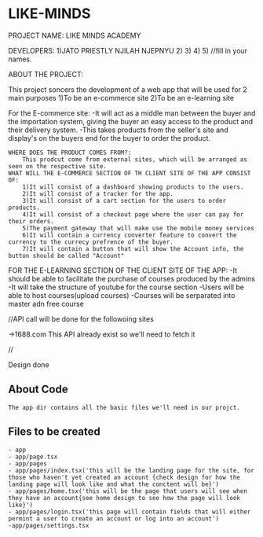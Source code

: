 # LIKE-MINDS
PROJECT NAME: LIKE MINDS ACADEMY

DEVELOPERS:
1)JATO PRIESTLY NJILAH NJEPNYU
2)
3)
4)
5)
//fill in your names.

ABOUT THE PROJECT:

This project soncers the development of a web app that will be used for 2 main purposes
1)To be an e-commerce site
2)To be an e-learning site

For the E-commerce site:
    -It will act as a middle man between the buyer and the importation system, giving the buyer an easy access to the product and their delivery system. 
    -This takes products from the seller's site and display's on the buyers end for the buyer to order the product.

    WHERE DOES THE PRODUCT COMES FROM?:
        This prodcut come from external sites, which will be arranged as seen on the respective site.
    WHAT WILL THE E-COMMERCE SECTION OF TH CLIENT SITE OF THE APP CONSIST OF:
        1)It will consist of a dashboard showing products to the users.
        2)It will consist of a tracker for the app.
        3)It will consist of a cart section for the users to order products.
        4)It will consist of a checkout page where the user can pay for their orders.
        5)The payment gateway that will make use the mobile money services
        6)It will contain a currency converter feature to convert the currency to the currecy prefrence of the buyer.
        7)It will contain a button that will show the Account info, the button should be called "Account"
FOR THE E-LEARNING SECTION OF THE CLIENT SITE OF THE APP:
    -It should be able to facilitate the purchase of courses produced by the admins
    -It will take the structure of youtube for the course section
    -Users will be able to host courses(upload courses)
    -Courses will be serparated into master adn free course




//API call will be done for the followoing sites

->1688.com This API already exist so we'll need to fetch it

//


Design done

## About Code
    The app dir contains all the basic files we'll need in our projct.

## Files to be created
    - app
    - app/page.tsx
    - app/pages
    - app/pages/index.tsx('this will be the landing page for the site, for those who haven't yet created an account {check design for how the landing page will look like and what the conctent will be}')
    - app/pages/home.tsx('this will be the page that users will see when they have an account{see home design to see how the page will look like}')
    - app/pages/login.tsx('this page will contain fields that will either permint a user to create an account or log into an account')
    -app/pages/settings.tsx





















































































































































































































































































































































































































































































































































































































































































































































































































































































































































































































































































































































































































































































































































































































































































































































































































































































































































































































































































































































































































































































































































































































































































































































































































































































































































































































































































































































































































































































































































































































































































































































































































































































































































































































































































































































































































































































































































































































































































































































































































































































































































































































































































































































































































































































































































































































































































































































































































































































































































































































































































































































































































































































































































































































































































































































































































































































































































































































































































































































































































































































































































































































































































































































































































































































































































































































































































































































































































































































































































































































































































































































































































































































































































































































































































































































































































































































































































































































































































































































































































































































































































































































































































































































































































































































































































































































































































































































































































































































































































































































































































































































































































































































































































































































































































































































































































































































































































































































































































































































































































































































































































































































































































































































































































































































































































































































































































































































































































































































































































































































































































































































































































































































































































































































































































































































































































































































































































































































































































































































































































































































































































































































































































































































































































































































































































































































































































































































































































































































































































































































































































































































































































































































































































































































































































































































































































































































































































































































































































































































































































































































































































































































































































































































































































































































































































































































































































































































































































































































































































































































































































































































































































































































































































































































































































































































































































































































































































































































































































































































































































































































































































































































































































































































































































































































































































































































































































































































































































































































































































































































































































































































































































































































































































































































































































































































































































































































































































































































































































































































































































































































































































































































































































































































































































































































































































































































































































































































































































































































































































































































































































































































































































































































































































































































































































































































































































































































































































































































































































































































































































































































































































































































































































































































































































































































































































































































































































































































































































































































































































































































































































































































































































































































































































































































































































































































































































































































































































































































































































































    

